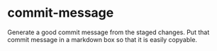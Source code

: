 # commit-message

Generate a good commit message from the staged changes. Put that commit message in a markdown box so that it is easily copyable.